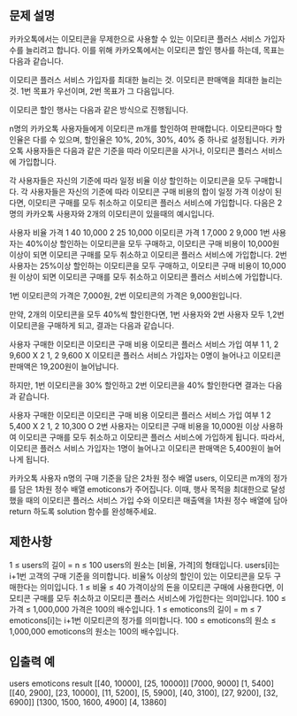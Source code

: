 ## 문제 설명
카카오톡에서는 이모티콘을 무제한으로 사용할 수 있는 이모티콘 플러스 서비스 가입자 수를 늘리려고 합니다.
이를 위해 카카오톡에서는 이모티콘 할인 행사를 하는데, 목표는 다음과 같습니다.

이모티콘 플러스 서비스 가입자를 최대한 늘리는 것.
이모티콘 판매액을 최대한 늘리는 것.
1번 목표가 우선이며, 2번 목표가 그 다음입니다.

이모티콘 할인 행사는 다음과 같은 방식으로 진행됩니다.

n명의 카카오톡 사용자들에게 이모티콘 m개를 할인하여 판매합니다.
이모티콘마다 할인율은 다를 수 있으며, 할인율은 10%, 20%, 30%, 40% 중 하나로 설정됩니다.
카카오톡 사용자들은 다음과 같은 기준을 따라 이모티콘을 사거나, 이모티콘 플러스 서비스에 가입합니다.

각 사용자들은 자신의 기준에 따라 일정 비율 이상 할인하는 이모티콘을 모두 구매합니다.
각 사용자들은 자신의 기준에 따라 이모티콘 구매 비용의 합이 일정 가격 이상이 된다면, 이모티콘 구매를 모두 취소하고 이모티콘 플러스 서비스에 가입합니다.
다음은 2명의 카카오톡 사용자와 2개의 이모티콘이 있을때의 예시입니다.

사용자	비율	가격
1	40	10,000
2	25	10,000
이모티콘	가격
1	7,000
2	9,000
1번 사용자는 40%이상 할인하는 이모티콘을 모두 구매하고, 이모티콘 구매 비용이 10,000원 이상이 되면 이모티콘 구매를 모두 취소하고 이모티콘 플러스 서비스에 가입합니다.
2번 사용자는 25%이상 할인하는 이모티콘을 모두 구매하고, 이모티콘 구매 비용이 10,000원 이상이 되면 이모티콘 구매를 모두 취소하고 이모티콘 플러스 서비스에 가입합니다.

1번 이모티콘의 가격은 7,000원, 2번 이모티콘의 가격은 9,000원입니다.

만약, 2개의 이모티콘을 모두 40%씩 할인한다면, 1번 사용자와 2번 사용자 모두 1,2번 이모티콘을 구매하게 되고, 결과는 다음과 같습니다.

사용자	구매한 이모티콘	이모티콘 구매 비용	이모티콘 플러스 서비스 가입 여부
1	1, 2	9,600	X
2	1, 2	9,600	X
이모티콘 플러스 서비스 가입자는 0명이 늘어나고 이모티콘 판매액은 19,200원이 늘어납니다.

하지만, 1번 이모티콘을 30% 할인하고 2번 이모티콘을 40% 할인한다면 결과는 다음과 같습니다.

사용자	구매한 이모티콘	이모티콘 구매 비용	이모티콘 플러스 서비스 가입 여부
1	2	5,400	X
2	1, 2	10,300	O
2번 사용자는 이모티콘 구매 비용을 10,000원 이상 사용하여 이모티콘 구매를 모두 취소하고 이모티콘 플러스 서비스에 가입하게 됩니다.
따라서, 이모티콘 플러스 서비스 가입자는 1명이 늘어나고 이모티콘 판매액은 5,400원이 늘어나게 됩니다.

카카오톡 사용자 n명의 구매 기준을 담은 2차원 정수 배열 users, 이모티콘 m개의 정가를 담은 1차원 정수 배열 emoticons가 주어집니다. 이때, 행사 목적을 최대한으로 달성했을 때의 이모티콘 플러스 서비스 가입 수와 이모티콘 매출액을 1차원 정수 배열에 담아 return 하도록 solution 함수를 완성해주세요.

## 제한사항
1 ≤ users의 길이 = n ≤ 100
users의 원소는 [비율, 가격]의 형태입니다.
users[i]는 i+1번 고객의 구매 기준을 의미합니다.
비율% 이상의 할인이 있는 이모티콘을 모두 구매한다는 의미입니다.
1 ≤ 비율 ≤ 40
가격이상의 돈을 이모티콘 구매에 사용한다면, 이모티콘 구매를 모두 취소하고 이모티콘 플러스 서비스에 가입한다는 의미입니다.
100 ≤ 가격 ≤ 1,000,000
가격은 100의 배수입니다.
1 ≤ emoticons의 길이 = m ≤ 7
emoticons[i]는 i+1번 이모티콘의 정가를 의미합니다.
100 ≤ emoticons의 원소 ≤ 1,000,000
emoticons의 원소는 100의 배수입니다.

## 입출력 예
users	emoticons	result
[[40, 10000], [25, 10000]]	[7000, 9000]	[1, 5400]
[[40, 2900], [23, 10000], [11, 5200], [5, 5900], [40, 3100], [27, 9200], [32, 6900]]	[1300, 1500, 1600, 4900]	[4, 13860]